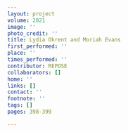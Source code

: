 ```yaml
---
layout: project
volume: 2021
image: ''
photo_credit: ''
title: Lydia Okrent and Moriah Evans
first_performed: ''
place: ''
times_performed: ''
contributor: REPOSE
collaborators: []
home: ''
links: []
contact: ''
footnote: ''
tags: []
pages: 398-399

---
```




